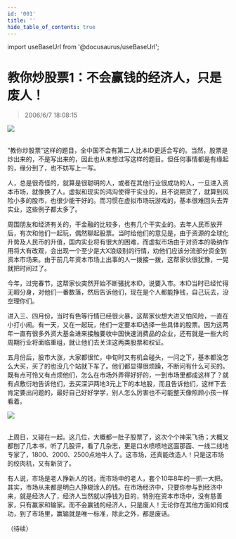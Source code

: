 ```yaml
---
id: '001'
title: ''
hide_table_of_contents: true
---
```


import useBaseUrl from '@docusaurus/useBaseUrl';

# 教你炒股票1：不会赢钱的经济人，只是废人！

> 2006/6/7 18:08:15

<div style={{textAlign: 'left'}}>
<img src={useBaseUrl('/img/stocks/001/1.png')} /> <br/><br/>
</div>

“教你炒股票”这样的题目，全中国不会有第二人比本ID更适合写的。当然，股票是炒出来的，不是写出来的，因此也从未想过写这样的题目。但任何事情都是有缘起的，缘分到了，也不妨写上一写。
 
人，总是很奇怪的，就算是很聪明的人，或者在其他行业很成功的人，一旦进入资本市场，就像换了人。虚拟和现实的鸿沟使得干实业的，且不说期货了，就算到风险小多的股市，也很少能干好的。而习惯在虚拟市场玩游戏的，基本很难回头去弄实业，这些例子都太多了。

周围朋友和经济有关的，干金融的比较多，也有几个干实业的。去年人民币放开后，有次和他们一起玩，偶然聊起股票。当时给他们的意见是，由于资源的全球化升势及人民币的升值，国内实业将有很大的困难，而虚拟市场由于对资本的吸纳作用将大有改观，会出现一个至少是大X浪级别的行情，劝他们应该分流部分资金到资本市场来。由于前几年资本市场上出事的人一拨接一拨，这帮家伙很犹豫，一晃就把时间过了。

今年，过完春节，这帮家伙突然开始不断骚扰本ID，说要入市。本ID当时已经忙得无暇分身，对他们一番数落，然后告诉他们，现在是个人都能挣钱，自己玩去，没空理你们。

进入三、四月份，当时有色等行情已经很火暴，这帮家伙想大进又怕风险，一直在小打小闹。有一天，又在一起玩，他们一定要本ID选择一些具体的股票。因为这两年一直有很多外资大基金进来接触要收中国快速消费品的企业，还有就是一些大的周期行业将面临重组，就让他们去关注这两类股票和权证。

五月份后，股市大涨，大家都很忙，中旬时又有机会碰头，一问之下，基本都没怎么大买，买了的也没几个站就下车了。他们都显得很烦躁，不断问有什么可买的。既有点可怜又有点烦他们，怎么在市场外弄得好好的，一到市场里都成这样了？就有点敷衍地告诉他们，去买深沪两地3元上下的本地股，而且告诉他们，这样下去肯定要出问题的，最好自己好好学学，别人怎么厉害也不可能整天像照顾小孩一样看着。

<div style={{textAlign: 'left'}}>
<img src={useBaseUrl('/img/stocks/001/2.png')} /> <br/><br/>
</div>

上周日，又碰在一起。这几位，大概都一肚子股票了，这次个个神采飞扬；大概又都刨了几本书，听了几股评，看了几杂志，更是口水喷喷地这面那面、一线二线地专家了，1800、2000、2500点地牛人了。这市场，还真能改造人！只是这市场的绞肉机，又有新货了。

有人说，市场是老人挣新人的钱，而市场中的老人，套个10年8年的一抓一大把。其实，市场从来都是明白人挣糊涂人的钱。在市场经济中，只要你参与到经济中来，就是经济人了，经济人当然就以挣钱为目的，特别在资本市场中，没有慈善家，只有赢家和输家。而不会赢钱的经济人，只是废人！无论你在其他方面如何成功，到了市场里，赢输就是唯一标准，除此之外，都是废话。
 
（待续）